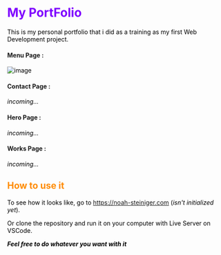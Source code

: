 # My PortFolio

This is my personal portfolio that i did as a training as my first Web Development project.

#### Menu Page :
![image](https://github.com/G1anC/PortFolio/assets/114910356/8ee95fa4-15da-46f3-a934-2cda6f8d1f6a)

#### Contact Page :

*incoming...*

#### Hero Page :

*incoming...*

#### Works Page :

*incoming...*


## How to use it

To see how it looks like, go to https://noah-steiniger.com (*isn't initialized yet*).

Or clone the repository and run it on your computer with Live Server on VSCode.

***Feel free to do whatever you want with it***

<style>
H1{color:rgb(127, 0, 255) !important;}
H2{color:DarkOrange !important;}
p{color:Black !important;}
</style>


